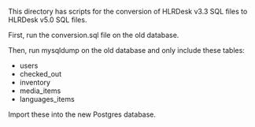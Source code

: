 This directory has scripts for the conversion of
HLRDesk v3.3 SQL files to HLRDesk v5.0 SQL files.

First, run the conversion.sql file on the old database.

Then, run mysqldump on the old database and only include these
tables:

* users
* checked_out
* inventory
* media_items
* languages_items

Import these into the new Postgres database.
